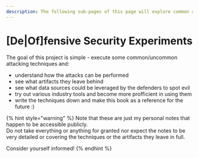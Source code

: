 ```yaml
---
description: The following sub-pages of this page will explore common attacking techniques
---
```


# \[De\|Of\]fensive Security Experiments

The goal of this project is simple - execute some common/uncommon attacking techniques and:

* understand how the attacks can be performed 
* see what artifacts they leave behind 
* see what data sources could be leveraged by the defenders to spot evil
* try out various industry tools and become more profficient in using them
* write the techniques down and make this book as a reference for the future :\)

{% hint style="warning" %}
Note that these are just my personal notes that happen to be accessible publicly.   
Do not take everything or anything for granted nor expect the notes to be very detailed or covering the techniques or the artifacts they leave in full.   
  
Consider yourself informed!
{% endhint %}

